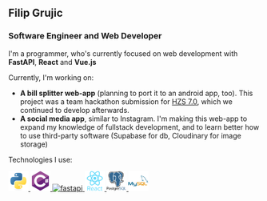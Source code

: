## Filip Grujic
### Software Engineer and Web Developer

I'm a programmer, who's currently focused on web development with **FastAPI**, **React** and **Vue.js**

Currently, I'm working on:
- **A bill splitter web-app** (planning to port it to an android app, too). This project was a team hackathon submission for [HZS 7.0](https://hzs.fonis.rs/), which we continued to develop afterwards.
- **A social media app**, similar to Instagram. I'm making this web-app to expand my knowledge of fullstack development, and to learn better how to use third-party software (Supabase for db, Cloudinary for image storage)

Technologies I use:
<p align="left"><a href="https://www.python.org" target="_blank" rel="noreferrer"> <img src="https://raw.githubusercontent.com/devicons/devicon/master/icons/python/python-original.svg" alt="python" width="40" height="40"/> </a> <a href="https://www.w3schools.com/cs/" target="_blank" rel="noreferrer"> <img src="https://raw.githubusercontent.com/devicons/devicon/master/icons/csharp/csharp-original.svg" alt="csharp" width="40" height="40"/> </a> <a href="https://www.github.com/fastapi/fastapi" target="_blank" rel="noreferrer"> <img src="[https://raw.githubusercontent.com/devicons/devicon/master/icons/csharp/csharp-original.svg](https://avatars.githubusercontent.com/u/156354296?s=200&v=4)" alt="fastapi" width="40" height="40"/> </a> <a href="https://reactjs.org/" target="_blank" rel="noreferrer"> <img src="https://raw.githubusercontent.com/devicons/devicon/master/icons/react/react-original-wordmark.svg" alt="react" width="40" height="40"/> </a> <a href="https://www.postgresql.org" target="_blank" rel="noreferrer"> <img src="https://raw.githubusercontent.com/devicons/devicon/master/icons/postgresql/postgresql-original-wordmark.svg" alt="postgresql" width="40" height="40"/> </a> <a href="https://www.mysql.com/" target="_blank" rel="noreferrer"> <img src="https://raw.githubusercontent.com/devicons/devicon/master/icons/mysql/mysql-original-wordmark.svg" alt="mysql" width="40" height="40"/> </a> </p>

<!--
**GrujicFilipRS/GrujicFilipRS** is a ✨ _special_ ✨ repository because its `README.md` (this file) appears on your GitHub profile.

Here are some ideas to get you started:

- 🔭 I’m currently working on ...
- 🌱 I’m currently learning ...
- 👯 I’m looking to collaborate on ...
- 🤔 I’m looking for help with ...
- 💬 Ask me about ...
- 📫 How to reach me: ...
- 😄 Pronouns: ...
- ⚡ Fun fact: ...
-->
